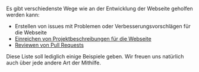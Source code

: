 Es gibt verschiedenste Wege wie an der Entwicklung der Webseite geholfen werden kann:
 - Erstellen von issues mit Problemen oder Verbesserungsvorschlägen für die Webseite
 - [Einreichen von Projektbeschreibungen für die Webseite](https://github.com/ToolboxBodensee/toolbox-webseite/wiki/Contribution%3A-Projekte)
 - [Reviewen von Pull Requests](https://github.com/ToolboxBodensee/toolbox-webseite/wiki/Contribution%3A-Pull-Requests)

Diese Liste soll lediglich einige Beispiele geben. Wir freuen uns natürlich auch über jede andere Art der Mithilfe.